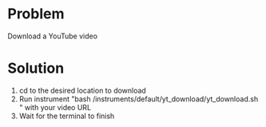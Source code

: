 # Problem
Download a YouTube video
# Solution
1. cd to the desired location to download
2. Run instrument "bash /instruments/default/yt_download/yt_download.sh <url>" with your video URL
3. Wait for the terminal to finish